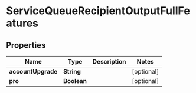 

# ServiceQueueRecipientOutputFullFeatures


## Properties

| Name | Type | Description | Notes |
|------------ | ------------- | ------------- | -------------|
|**accountUpgrade** | **String** |  |  [optional] |
|**pro** | **Boolean** |  |  [optional] |



